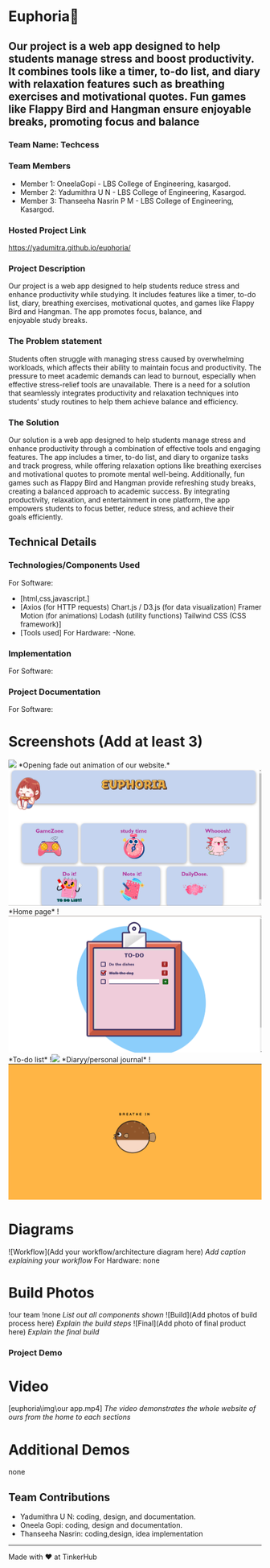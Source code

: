 # Euphoria🎯
## Our project is a web app designed to help students manage stress and boost productivity. It combines tools like a timer, to-do list, and diary with relaxation features such as breathing exercises and motivational quotes. Fun games like Flappy Bird and Hangman ensure enjoyable breaks, promoting focus and balance
### Team Name: Techcess
### Team Members
- Member 1: OneelaGopi - LBS College of Engineering, kasargod.
- Member 2: Yadumithra U N - LBS College of Engineering, Kasargod.
- Member 3: Thanseeha Nasrin P M  - LBS College of Engineering, Kasargod.
### Hosted Project Link
https://yadumitra.github.io/euphoria/
### Project Description
Our project is a web app designed to help students reduce stress and enhance productivity while studying. It includes features like a timer, to-do list, diary, breathing exercises, motivational quotes, and games like Flappy Bird and Hangman. The app promotes focus, balance, and enjoyable study breaks.
### The Problem statement
Students often struggle with managing stress caused by overwhelming workloads, which affects their ability to maintain focus and productivity. The pressure to meet academic demands can lead to burnout, especially when effective stress-relief tools are unavailable. There is a need for a solution that seamlessly integrates productivity and relaxation techniques into students’ study routines to help them achieve balance and efficiency.
### The Solution
Our solution is a web app designed to help students manage stress and enhance productivity through a combination of effective tools and engaging features. The app includes a timer, to-do list, and diary to organize tasks and track progress, while offering relaxation options like breathing exercises and motivational quotes to promote mental well-being. Additionally, fun games such as Flappy Bird and Hangman provide refreshing study breaks, creating a balanced approach to academic success. By integrating productivity, relaxation, and entertainment in one platform, the app empowers students to focus better, reduce stress, and achieve their goals efficiently.
## Technical Details
### Technologies/Components Used
For Software:
- [html,css,javascript.]
- [Axios (for HTTP requests)
Chart.js / D3.js (for data visualization)
Framer Motion (for animations)
Lodash (utility functions)
Tailwind CSS (CSS framework)]
- [Tools used]
For Hardware:
-None.
### Implementation
For Software:

### Project Documentation
For Software:
# Screenshots (Add at least 3)
<img src="euphoria\img\opening_of_our_app.png">
*Opening fade out animation of our website.*
<img src="img/homepage.png">
*Home page*
!<img src="img/todoooo.png">
*To-do list*
!<img src="euphoria\img\personaljournal.png">
*Diaryy/personal journal*
!<img src="img/breathing exercise.png">

# Diagrams 
![Workflow](Add your workflow/architecture diagram here)
*Add caption explaining your workflow*
For Hardware:
none
# Build Photos
!our team
!none
*List out all components shown*
![Build](Add photos of build process here)
*Explain the build steps*
![Final](Add photo of final product here)
*Explain the final build*
### Project Demo
# Video
[euphoria\img\our app.mp4]
*The video demonstrates the whole website of ours from the home to each sections*
# Additional Demos
none
## Team Contributions
- Yadumithra U N: coding, design, and documentation.
- Oneela Gopi: coding, design and documentation.
- Thanseeha Nasrin: coding,design, idea implementation
---
Made with ❤️ at TinkerHub
